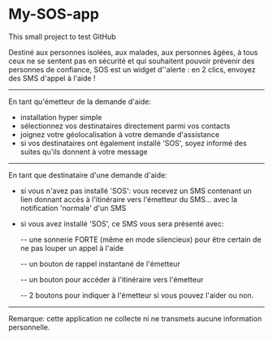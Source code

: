 # My-SOS-app
This small project to test GitHub

Destiné aux personnes isolées, aux malades, aux personnes âgées, à tous ceux ne se sentent pas en sécurité et qui souhaitent pouvoir prévenir des personnes de confiance, 
SOS est un widget d''alerte : en 2 clics, envoyez des SMS d'appel à l'aide !

---
En tant qu'émetteur de la demande d'aide:
- installation hyper simple
- sélectionnez vos destinataires directement parmi vos contacts
- joignez votre géolocalisation à votre demande d'assistance
- si vos destinataires ont également installé 'SOS', soyez informé des suites qu'ils donnent à votre message

---
En tant que destinataire d'une demande d'aide:
- si vous n'avez pas installé 'SOS': vous recevez un SMS contenant un lien donnant accès à l'itinéraire vers l'émetteur du SMS... avec la notification 'normale' d'un SMS 

- si vous avez installé 'SOS', ce SMS vous sera présenté avec:

     -- une sonnerie FORTE (même en mode silencieux) pour être certain de ne pas louper un appel à l'aide
	 
     -- un bouton de rappel instantané de l'émetteur
	 
     -- un bouton pour accéder à l'itinéraire vers l'émetteur
	 
     -- 2 boutons pour indiquer à l'émetteur si vous pouvez l'aider ou non.

---
Remarque: cette application ne collecte ni ne transmets aucune information personnelle.
